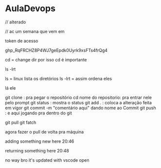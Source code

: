 # AulaDevops

// alterado

// ac um semana que vem em 

token de acesso

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


cd = change dir por isso cd é importante

ls -lrt

ls = linux lista os diretórios 
ls -lrt = assim ordena eles

lá ele


git clone : pra pegar o repositório 
cd nome do repositorio: pra entrar nele pelo prompt
git status : mostra o status
git add . : coloca a alteração feita em vigor
git commit -m "comentário aqui" dando nome ao Commit 
git push : e aqui jogando pra dentro do git 

git pull 
git fatch

agora fazer o pull de volta pra máquina

adding something new here 20:46

returning something here 20:48

no way bro it's updated with vscode open
